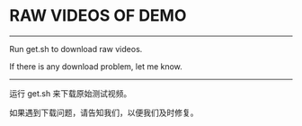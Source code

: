 # RAW VIDEOS OF DEMO

------------

Run get.sh to download raw videos.

If there is any download problem, let me know.

----------------

运行 get.sh 来下载原始测试视频。

如果遇到下载问题，请告知我们，以便我们及时修复。


